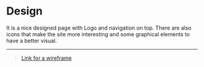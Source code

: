 # Design

It is a nice designed page with Logo and navigation on top. There are also icons
that make the site more interesting and some graphical elements to have a better
visual.

---

> [Link for a wireframe](https://www.figma.com/file/xtHqFXhwpXdMJ0TG7HPhWg/Loruki?node-id=0%3A1&t=A0ktbLKL7Wpj3ZU7-1)
